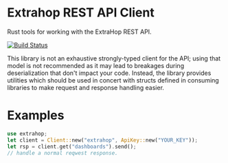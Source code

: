 # Extrahop REST API Client
Rust tools for working with the ExtraHop REST API.

[![Build Status](https://travis-ci.org/TedDriggs/extrahop.svg?branch=master)](https://travis-ci.org/TedDriggs/extrahop)

This library is not an exhaustive strongly-typed client for the API; using that model is not recommended
as it may lead to breakages during deserialization that don't impact your code. Instead, the library
provides utilities which should be used in concert with structs defined in consuming libraries to make
request and response handling easier.

# Examples
```rust
use extrahop;
let client = Client::new("extrahop", ApiKey::new("YOUR_KEY"));
let rsp = client.get("dashboards").send();
// handle a normal reqwest response.
```
